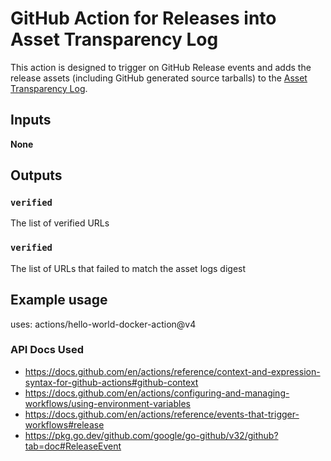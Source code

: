 # GitHub Action for Releases into Asset Transparency Log

This action is designed to trigger on GitHub Release events and adds the release assets (including GitHub generated source tarballs) to the [Asset Transparency Log](https://www.transparencylog.com).

## Inputs

**None**

## Outputs

### `verified`

The list of verified URLs

### `verified`

The list of URLs that failed to match the asset logs digest

## Example usage

uses: actions/hello-world-docker-action@v4

### API Docs Used

- https://docs.github.com/en/actions/reference/context-and-expression-syntax-for-github-actions#github-context
- https://docs.github.com/en/actions/configuring-and-managing-workflows/using-environment-variables
- https://docs.github.com/en/actions/reference/events-that-trigger-workflows#release
- https://pkg.go.dev/github.com/google/go-github/v32/github?tab=doc#ReleaseEvent
